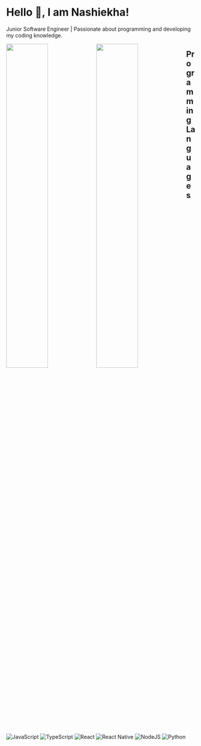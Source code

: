 # Hello 👋, I am Nashiekha!
Junior Software Engineer | Passionate about programming and developing my coding knowledge.

<img align="left" width="47%" src="https://github-readme-stats.vercel.app/api?username=NashiekhaWillock&theme=vision-friendly-dark&show_icons=true"/>
<img align="left" width="47%" src="https://github-readme-stats.vercel.app/api/top-langs/?username=NashiekhaWillock&layout=compact"/>

## Programming Languages

![JavaScript](https://img.shields.io/badge/javascript-%23323330.svg?style=for-the-badge&logo=javascript&logoColor=%23F7DF1E)
![TypeScript](https://img.shields.io/badge/typescript-%23007ACC.svg?style=for-the-badge&logo=typescript&logoColor=white)
![React](https://img.shields.io/badge/react-%2320232a.svg?style=for-the-badge&logo=react&logoColor=%2361DAFB)
![React Native](https://img.shields.io/badge/react_native-%2320232a.svg?style=for-the-badge&logo=react&logoColor=%2361DAFB)
![NodeJS](https://img.shields.io/badge/node.js-6DA55F?style=for-the-badge&logo=node.js&logoColor=white)
![Python](https://img.shields.io/badge/python-3670A0?style=for-the-badge&logo=python&logoColor=ffdd54)
